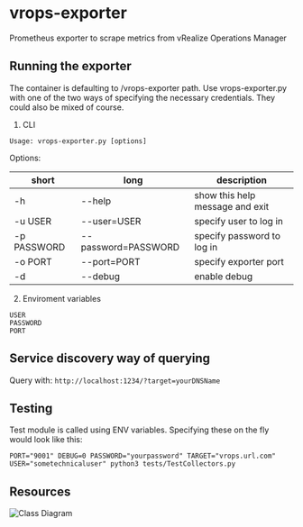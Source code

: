 # vrops-exporter
Prometheus exporter to scrape metrics from vRealize Operations Manager

## Running the exporter

The container is defaulting to /vrops-exporter path. Use vrops-exporter.py with one of the two ways of specifying the necessary credentials. They could also be mixed of course.

1. CLI

```
Usage: vrops-exporter.py [options]
```
Options:

short | long | description
--- | --- | ---
  -h | --help |           show this help message and exit
  -u USER | --user=USER | specify user to log in
  -p PASSWORD | --password=PASSWORD | specify password to log in
  -o PORT | --port=PORT | specify exporter port
  -d | --debug    |       enable debug


2. Enviroment variables

```
USER
PASSWORD
PORT
```

## Service discovery way of querying
Query with: ``http://localhost:1234/?target=yourDNSName``


## Testing
Test module is called using ENV variables. Specifying these on the fly would look like this:

```
PORT="9001" DEBUG=0 PASSWORD="yourpassword" TARGET="vrops.url.com" USER="sometechnicaluser" python3 tests/TestCollectors.py
```

## Resources
![Class Diagram](http://www.plantuml.com/plantuml/proxy?src=https://raw.githubusercontent.com/christopherhans/uml/master/vrops-exporter.puml)
